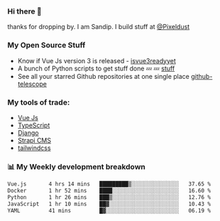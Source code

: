 ### Hi there 👋

thanks for dropping by.
I am Sandip. I build stuff at [@Pixeldust](github.com/pixeldust-in/)

###  **My Open Source Stuff**

 - Know if Vue Js version 3 is released -  [isvue3readyyet](https://github.com/sandiprb/isvue3readyyet)
 - A bunch of Python scripts to get stuff done 💤 💤 [stuff](https://github.com/sandiprb/stuff)
 - See all your starred Github repositories at one single place [github-telescope](https://github.com/sandiprb/github-telescope)



###  **My tools of trade:**
 - [Vue Js](https://github.com/vuejs/vue/)
 - [TypeScript](https://github.com/microsoft/TypeScript)
 - [Django](github.com/django/django)
 - [Strapi CMS](github.com/strapi/strapi)
 - [tailwindcss](https://github.com/tailwindlabs/tailwindcss)


###  📊 **My Weekly development breakdown**
<!--START_SECTION:waka-->

```txt
Vue.js       4 hrs 14 mins   █████████▒░░░░░░░░░░░░░░░   37.65 %
Docker       1 hr 52 mins    ████░░░░░░░░░░░░░░░░░░░░░   16.60 %
Python       1 hr 26 mins    ███▒░░░░░░░░░░░░░░░░░░░░░   12.76 %
JavaScript   1 hr 10 mins    ██▓░░░░░░░░░░░░░░░░░░░░░░   10.43 %
YAML         41 mins         █▓░░░░░░░░░░░░░░░░░░░░░░░   06.19 %
```

<!--END_SECTION:waka-->
